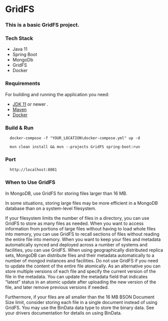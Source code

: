 # GridFS

### This is a basic GridFS project.

### Tech Stack
  - Java 11
  - Spring Boot
  - MongoDb
  - GridFS
  - Docker
  
### Requirements

For building and running the application you need:
- [JDK 11](https://www.oracle.com/java/technologies/javase-jdk11-downloads.html) or newer . 
- [Maven](https://maven.apache.org)
- [Docker](https://www.docker.com/)


### Build & Run 

```
  docker-compose -f "YOUR_LOCATION\docker-compose.yml" up -d 
```

```
  mvn clean install && mvn --projects GridFS spring-boot:run
```

### Port
```
  http://localhost:8081
```

### When to Use GridFS

In MongoDB, use GridFS for storing files larger than 16 MB.

In some situations, storing large files may be more efficient in a MongoDB database than on a system-level filesystem.

If your filesystem limits the number of files in a directory, you can use GridFS to store as many files as needed.
When you want to access information from portions of large files without having to load whole files into memory, you can use GridFS to recall sections of files without reading the entire file into memory.
When you want to keep your files and metadata automatically synced and deployed across a number of systems and facilities, you can use GridFS. When using geographically distributed replica sets, MongoDB can distribute files and their metadata automatically to a number of mongod instances and facilities.
Do not use GridFS if you need to update the content of the entire file atomically. As an alternative you can store multiple versions of each file and specify the current version of the file in the metadata. You can update the metadata field that indicates “latest” status in an atomic update after uploading the new version of the file, and later remove previous versions if needed.

Furthermore, if your files are all smaller than the 16 MB BSON Document Size limit, consider storing each file in a single document instead of using GridFS. You may use the BinData data type to store the binary data. See your drivers documentation for details on using BinData.
